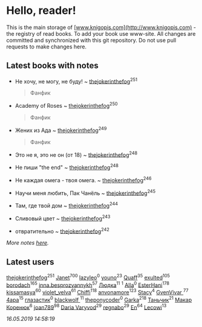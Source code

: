 # Hello, reader!
This is the main storage of [www.knigopis.com](http://www.knigopis.com) - the registry of read books.
To add your book use www-site. All changes are committed and synchronized with this git repository.
Do not use pull requests to make changes here.


## Latest books with notes
* Не хочу, не могу, не буду! ~ [thejokerinthefog](users/317/317244423-vkontakte)<sup>251</sup>
    > Фанфик

* Academy of Roses ~ [thejokerinthefog](users/317/317244423-vkontakte)<sup>250</sup>
    > Фанфик

* Жених из Ада ~ [thejokerinthefog](users/317/317244423-vkontakte)<sup>249</sup>
    > Фанфик

* Это не я, это не он (от 18) ~ [thejokerinthefog](users/317/317244423-vkontakte)<sup>248</sup>

* Не пиши "the end" ~ [thejokerinthefog](users/317/317244423-vkontakte)<sup>248</sup>

* Не каждая омега - твоя омега. ~ [thejokerinthefog](users/317/317244423-vkontakte)<sup>246</sup>

* Научи меня любить, Пак Чанёль ~ [thejokerinthefog](users/317/317244423-vkontakte)<sup>245</sup>

* Там, где твой дом ~ [thejokerinthefog](users/317/317244423-vkontakte)<sup>244</sup>

* Сливовый цвет ~ [thejokerinthefog](users/317/317244423-vkontakte)<sup>243</sup>

* отвратительно ~ [thejokerinthefog](users/317/317244423-vkontakte)<sup>242</sup>


_More notes [here](latest_books_with_notes.md)._


## Latest users
[thejokerinthefog](users/317/317244423-vkontakte)<sup>251</sup> 
[Janet](users/108/108113656204404967440-google)<sup>700</sup> 
[lazyleo](users/116/116845519572391639637-google)<sup>0</sup> 
[youno](users/302/302928912-vkontakte)<sup>23</sup> 
[Quaff](users/122/12267158-vkontakte)<sup>35</sup> 
[exulted](users/100/100599204551896265722-google)<sup>105</sup> 
[borodach](users/157/15706320-vkontakte)<sup>165</sup> 
[inna.besprozvannykh](users/733/73323849-yandex)<sup>57</sup> 
[Людка](users/111/111038749-vkontakte)<sup>11</sup> 
[](users/114/114792281744850455512-google)<sup>1</sup> 
[Alla](users/103/103352250712959229257-google)<sup>0</sup> 
[EsterHani](users/305/30558181-vkontakte)<sup>178</sup> 
[kissamasya](users/684/68439978-vkontakte)<sup>60</sup> 
[violet_velva](users/116/116961712580551399099-google)<sup>61</sup> 
[Chiffi](users/105/105831994080785626680-google)<sup>118</sup> 
[anvonamore](users/595/5957175-vkontakte)<sup>123</sup> 
[Stacy](users/309/30902475-vkontakte)<sup>4</sup> 
[GvenVivar ](users/158/158266434925901-facebook)<sup>77</sup> 
[4apa](users/117/117392596378069249667-google)<sup>15</sup> 
[глазастик](users/115/115257673890455357280-google)<sup>0</sup> 
[blackwolf ](users/236/236639644-vkontakte)<sup>11</sup> 
[theponycoder](users/195/195144442-vkontakte)<sup>0</sup> 
[Garka](users/115/115753719718250012620-google)<sup>218</sup> 
[Таньчик](users/209/2096581563762610-facebook)<sup>21</sup> 
[Макар Коренюк](users/126/126368737-vkontakte)<sup>6</sup> 
[joan789](users/240/2401650-vkontakte)<sup>98</sup> 
[Daria Varyvod](users/829/829893410524253-facebook)<sup>29</sup> 
[regnabo](users/870/870059322-yandex)<sup>29</sup> 
[En](users/333/333646551-vkontakte)<sup>64</sup> 
[Lecowi](users/521/521873425-vkontakte)<sup>13</sup> 


_16.05.2019 14:58:19_
